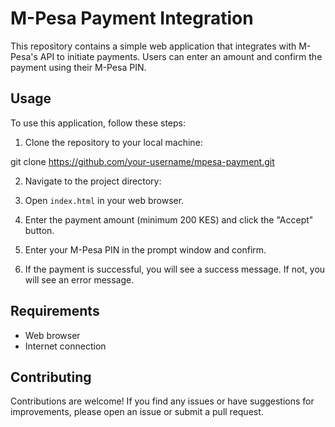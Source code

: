# M-Pesa Payment Integration

This repository contains a simple web application that integrates with M-Pesa's API to initiate payments. Users can enter an amount and confirm the payment using their M-Pesa PIN.

## Usage


To use this application, follow these steps:

1. Clone the repository to your local machine:


git clone https://github.com/your-username/mpesa-payment.git



2. Navigate to the project directory:


3. Open `index.html` in your web browser.

4. Enter the payment amount (minimum 200 KES) and click the "Accept" button.

5. Enter your M-Pesa PIN in the prompt window and confirm.

6. If the payment is successful, you will see a success message. If not, you will see an error message.



## Requirements

- Web browser
- Internet connection


## Contributing

Contributions are welcome! If you find any issues or have suggestions for improvements, please open an issue or submit a pull request.
